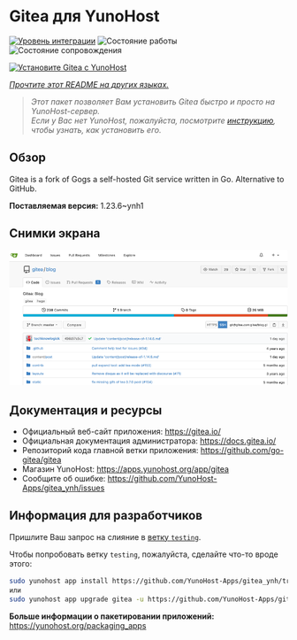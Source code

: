 <!--
Важно: этот README был автоматически сгенерирован <https://github.com/YunoHost/apps/tree/master/tools/readme_generator>
Он НЕ ДОЛЖЕН редактироваться вручную.
-->

# Gitea для YunoHost

[![Уровень интеграции](https://apps.yunohost.org/badge/integration/gitea)](https://ci-apps.yunohost.org/ci/apps/gitea/)
![Состояние работы](https://apps.yunohost.org/badge/state/gitea)
![Состояние сопровождения](https://apps.yunohost.org/badge/maintained/gitea)

[![Установите Gitea с YunoHost](https://install-app.yunohost.org/install-with-yunohost.svg)](https://install-app.yunohost.org/?app=gitea)

*[Прочтите этот README на других языках.](./ALL_README.md)*

> *Этот пакет позволяет Вам установить Gitea быстро и просто на YunoHost-сервер.*  
> *Если у Вас нет YunoHost, пожалуйста, посмотрите [инструкцию](https://yunohost.org/install), чтобы узнать, как установить его.*

## Обзор

Gitea is a fork of Gogs a self-hosted Git service written in Go. Alternative to GitHub.


**Поставляемая версия:** 1.23.6~ynh1

## Снимки экрана

![Снимок экрана Gitea](./doc/screenshots/screenshot.png)

## Документация и ресурсы

- Официальный веб-сайт приложения: <https://gitea.io/>
- Официальная документация администратора: <https://docs.gitea.io/>
- Репозиторий кода главной ветки приложения: <https://github.com/go-gitea/gitea>
- Магазин YunoHost: <https://apps.yunohost.org/app/gitea>
- Сообщите об ошибке: <https://github.com/YunoHost-Apps/gitea_ynh/issues>

## Информация для разработчиков

Пришлите Ваш запрос на слияние в [ветку `testing`](https://github.com/YunoHost-Apps/gitea_ynh/tree/testing).

Чтобы попробовать ветку `testing`, пожалуйста, сделайте что-то вроде этого:

```bash
sudo yunohost app install https://github.com/YunoHost-Apps/gitea_ynh/tree/testing --debug
или
sudo yunohost app upgrade gitea -u https://github.com/YunoHost-Apps/gitea_ynh/tree/testing --debug
```

**Больше информации о пакетировании приложений:** <https://yunohost.org/packaging_apps>
